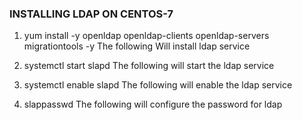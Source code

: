 
<h3> INSTALLING LDAP ON CENTOS-7 </h3>


1. yum install -y openldap openldap-clients openldap-servers migrationtools -y
The following Will install ldap service 

2. systemctl start slapd
The following will start the ldap service

3. systemctl enable slapd
The following will enable the ldap service

4. slappasswd
The following will configure the password for ldap
